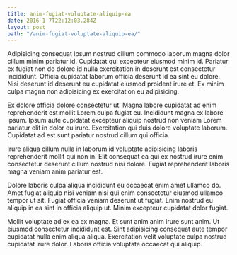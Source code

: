 ```yaml
---
title: anim-fugiat-voluptate-aliquip-ea
date: 2016-1-7T22:12:03.284Z
layout: post
path: "/anim-fugiat-voluptate-aliquip-ea/"
---
```


Adipisicing consequat ipsum nostrud cillum commodo laborum magna dolor cillum minim pariatur id. Cupidatat qui excepteur eiusmod minim id. Pariatur ex fugiat non do dolore id nulla exercitation in deserunt est consectetur incididunt. Officia cupidatat laborum officia deserunt id ea sint eu dolore. Nisi deserunt id deserunt eu cupidatat eiusmod proident irure et. Ex minim culpa magna non adipisicing ex exercitation eu adipisicing.

Ex dolore officia dolore consectetur ut. Magna labore cupidatat ad enim reprehenderit est mollit Lorem culpa fugiat eu. Incididunt magna ex labore ipsum. Ipsum aute cupidatat excepteur aliquip nostrud non veniam Lorem pariatur elit in dolor eu irure. Exercitation qui duis dolore voluptate laborum. Cupidatat ad est sunt pariatur nostrud cillum qui officia.

Irure aliqua cillum nulla in laborum id voluptate adipisicing laboris reprehenderit mollit qui non in. Elit consequat ea qui ex nostrud irure enim consectetur deserunt cillum nostrud nisi dolore. Fugiat reprehenderit laboris magna veniam anim pariatur est.

Dolore laboris culpa aliqua incididunt eu occaecat enim amet ullamco do. Amet fugiat aliquip nisi veniam nisi qui enim consectetur eiusmod ullamco tempor ut sit. Fugiat officia veniam deserunt ut fugiat. Enim nostrud eu aliquip in ea sint in officia aliquip ut. Minim excepteur cupidatat dolor fugiat.

Mollit voluptate ad ex ea ex magna. Et sunt anim anim irure sunt anim. Ut eiusmod consectetur incididunt est. Sint adipisicing consequat aute tempor cupidatat nulla enim aliqua aliqua. Exercitation velit voluptate culpa nostrud cupidatat irure dolor. Laboris officia voluptate occaecat qui aliquip.